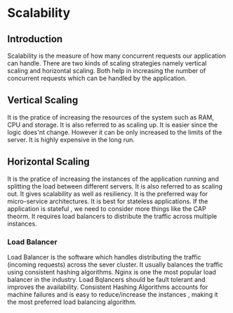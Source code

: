 # Scalability

## Introduction
Scalability is the measure of how many concurrent requests our application can handle. There are two kinds of scaling strategies namely vertical scaling and horizontal scaling. Both help in increasing the number of concurrent requests which can be handled by the application.

## Vertical Scaling
It is the pratice of increasing the resources of the system such as RAM, CPU and storage. It is also referred to as scaling up. It is easier since the logic does'nt change. However it can be only increased to the limits of the server. It is highly expensive in the long run.

## Horizontal Scaling
It is the pratice of increasing the instances of the application running and splitting the load between different servers. It is also referred to as scaling out.
It gives scalability as well as resiliency. It is the preferred way for micro-service architectures. It is best for stateless applications. If the application is stateful , we need to consider more things like the CAP theorm. It requires load balancers to distribute the traffic across multiple instances.

### Load Balancer
Load Balancer is the software which handles distributing the traffic (incoming requests) across the sever cluster. It usually balances the traffic using consistent hashing algorithms. Nginx is one the most popular load balancer in the industry. Load Bqlancers should be fault tolerant and improves the availability. Consistent Hashing Algorithms accounts for machine failures and is easy to reduce/increase the instances , making it the most preferred load balancing algorithm.